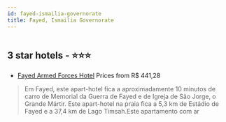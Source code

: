 ```yaml
---
id: fayed-ismailia-governorate
title: Fayed, Ismailia Governorate
---
```


<center><img src="https://i.travelapi.com/hotels/30000000/29830000/29826700/29826688/bd27fe40_z.jpg" alt="" /></center>


##  3 star hotels - ⭐️⭐️⭐️

-    [Fayed Armed Forces Hotel](https://www.hurb.com/br/aud/https://www.hurb.com/br/hotels/fayed/fayed-armed-forces-hotel-HT-A5FZ?cmp=18055) Prices from R$ 441,28
   > Em Fayed, este apart-hotel fica a aproximadamente 10 minutos de carro de Memorial da Guerra de Fayed e de Igreja de São Jorge, o Grande Mártir.  Este apart-hotel na praia fica a 5,3 km de Estádio de Fayed e a 37,4 km de Lago Timsah.Este apartamento com ar
